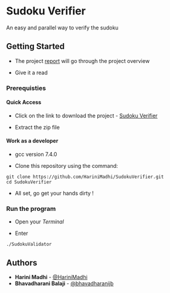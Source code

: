 # Sudoku Verifier

An easy and parallel way to verify the sudoku

## Getting Started

- The project [report](https://github.com/HariniMadhi/ParallelSort/blob/master/osreport.docx?raw=true) will go through the 
project overview 

- Give it a read 

### Prerequisties

#### Quick Access
- Click on the link to download the project - 
[Sudoku Verifier](https://github.com/HariniMadhi/SudokuVerifier/archive/master.zip)

- Extract the zip file

#### Work as a developer 
- gcc version 7.4.0

- Clone this repository using the command:
```
git clone https://github.com/HariniMadhi/SudokuVerifier.git
cd SudokuVerifier
```
- All set, go get your hands dirty !

### Run the program

- Open your *Terminal* 

- Enter 
```
./SudokuValidator
```

## Authors 

* **Harini Madhi** - [@HariniMadhi](https://github.com/HariniMadhi)
* **Bhavadharani Balaji** - [@bhavadharanijb](https://github.com/bhavadharanijb)
